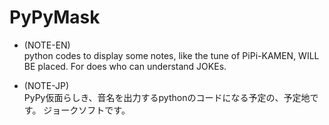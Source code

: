 # PyPyMask

- (NOTE-EN)  
  python codes to display some notes, like the tune of PiPi-KAMEN, WILL BE placed.
  For does who can understand JOKEs.

- (NOTE-JP)  
  PyPy仮面らしき、音名を出力するpythonのコードになる予定の、予定地です。
  ジョークソフトです。
